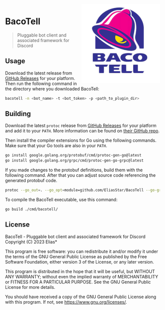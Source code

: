 <img align="right" width="256" height="256" src="icon.png">

# BacoTell
> Pluggable bot client and associated framework for Discord


## Usage
Download the latest release from [GitHub Releases](https://github.com/EliasStar/BacoTell/releases/latest) for your platform. Then run the following command in the directory where you downloaded BacoTell:
``` sh
bacotell -n <bot_name> -t <bot_token> -p <path_to_plugin_dir>
```


## Building
Download the latest `protoc` release from [GitHub Releases](https://github.com/protocolbuffers/protobuf/releases/latest) for your platform and add it to your `PATH`. More information can be found on [their GitHub repo](https://github.com/protocolbuffers/protobuf).

Then install the compiler extensions for Go using the following commands. Make sure that your Go tools are also in your `PATH`.
``` sh
go install google.golang.org/protobuf/cmd/protoc-gen-go@latest
go install google.golang.org/grpc/cmd/protoc-gen-go-grpc@latest
```

If you made changes to the protobuf definitions, build them with the following command. After that you can adjust source code referencing the generated protobuf code.
``` sh
protoc --go_out=. --go_opt=module=github.com/EliasStar/BacoTell --go-grpc_out=. --go-grpc_opt=module=github.com/EliasStar/BacoTell proto/*
```

To compile the BacoTell executable, use this command:
``` sh
go build ./cmd/bacotell/
```


## License
BacoTell - Pluggable bot client and associated framework for Discord<br>
Copyright (C) 2023 Elias*

This program is free software: you can redistribute it and/or modify
it under the terms of the GNU General Public License as published by
the Free Software Foundation, either version 3 of the License, or
any later version.

This program is distributed in the hope that it will be useful,
but WITHOUT ANY WARRANTY; without even the implied warranty of
MERCHANTABILITY or FITNESS FOR A PARTICULAR PURPOSE. See the
GNU General Public License for more details.

You should have received a copy of the GNU General Public License
along with this program. If not, see <https://www.gnu.org/licenses/>.
